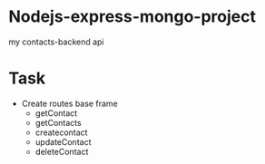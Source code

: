 # Nodejs-express-mongo-project
my contacts-backend api

# Task
- Create routes base frame
  + getContact
  + getContacts
  + createcontact
  + updateContact
  + deleteContact
